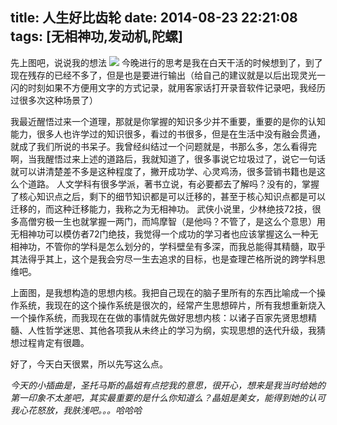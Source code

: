 title: 人生好比齿轮 
date: 2014-08-23 22:21:08
tags: [无相神功,发动机,陀螺]
---
先上图吧，说说我的想法
![](http://lbconline.qiniudn.com/lifeislikeaengine.jpg)
今晚进行的思考是我在白天干活的时候想到了，到了现在残存的已经不多了，但是也是要进行输出（给自己的建议就是以后出现灵光一闪的时刻如果不方便用文字的方式记录，就用客家话打开录音软件记录吧，我经历过很多次这种场景了）

我最近醒悟过来一个道理，那就是你掌握的知识多少并不重要，重要的是你的认知能力，很多人也许学过的知识很多，看过的书很多，但是在生活中没有融会贯通，就成了我们所说的书呆子。我曾经纠结过一个问题就是，书那么多，怎么看得完啊，当我醒悟过来上述的道路后，我就知道了，很多事说它垃圾过了，说它一句话就可以讲清楚差不多是这种程度了，撇开成功学、心灵鸡汤，很多营销书籍也是这么个道路。
人文学科有很多学派，著书立说，有必要都去了解吗？没有的，掌握了核心知识点之后，剩下的细节知识都是可以迁移的，甚至于核心知识点都是可以迁移的，而这种迁移能力，我称之为无相神功。
武侠小说里，少林绝技72技，很多高僧穷极一生也就掌握一两门，而鸠摩智（是他吗？不管了，是这么个意思）用无相神功可以模仿者72门绝技，我觉得一个成功的学习者也应该掌握这么一种无相神功，不管你的学科是怎么划分的，学科壁垒有多深，而我总能得其精髓，取乎其法得乎其上，这个是我会穷尽一生去追求的目标，也是查理芒格所说的跨学科思维吧。

上面图，是我想构造的思想内核。我把自己现在的脑子里所有的东西比喻成一个操作系统，我现在的这个操作系统是很次的，经常产生思想碎片，所有我想重新烧入一个操作系统，而我现在在做的事情就先做好思想内核：以诸子百家先贤思想精髓、人性哲学迷思、其他各项我从未终止的学习为纲，实现思想的迭代升级，我猜想过程肯定有很趣。

好了，今天白天很累，所以先写这么点。

*今天的小插曲是，圣托马斯的晶姐有点挖我的意思，很开心，想来是我当时给她的第一印象不太差吧，其实最重要的是什么你知道么？晶姐是美女，能得到她的认可我心花怒放，我肤浅吧。。。哈哈哈*